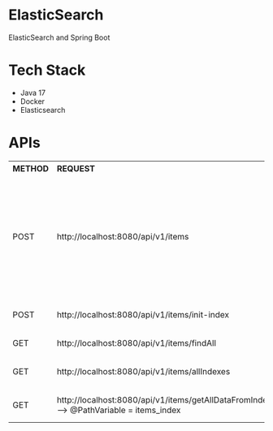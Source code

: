 # ElasticSearch
ElasticSearch and Spring Boot

# Tech Stack
- Java 17
- Docker
- Elasticsearch

# APIs
<style>
  th {
    text-align: left;
  }
  pre {
    white-space: pre-wrap;
  }
</style>

<table>
  <tr>
    <th style="width: 200px;">METHOD</th>
    <th style="width: 800px;">REQUEST</th>
    <th style="width: 500px;">DESCRIPTION</th>
    <th style="width: 500px;">EXAMPLE</th>
  </tr>
  <tr>
    <td>POST</td>
    <td>http://localhost:8080/api/v1/items</td>
    <td>If the item does not exist, the request will create the index and insert the item.</td>
    <td><pre>{
    "id": "99",
    "name": "test",
    "price": 1,
    "brand": "test",
    "category": "test"
}</pre></td>
  </tr>
  <tr>
    <td>POST</td>
    <td>http://localhost:8080/api/v1/items/init-index</td>
    <td>Bulk add provisioning by scanning in resources/data/items.json</td>
  </tr>
  <tr>
    <td>GET</td>
    <td>http://localhost:8080/api/v1/items/findAll</td>
    <td>Find all items without pagination</td>
  </tr>
  <tr>
    <td>GET</td>
    <td>http://localhost:8080/api/v1/items/allIndexes</td>
    <td>Get all items from all indexes with pagination (default 10)</td>
  </tr>
  <tr>
    <td>GET</td>
    <td>http://localhost:8080/api/v1/items/getAllDataFromIndex/{items_index} --> @PathVariable = items_index</td>
    <td>Get all items from the index with pagination (default 10)</td>
  </tr>
</table>
